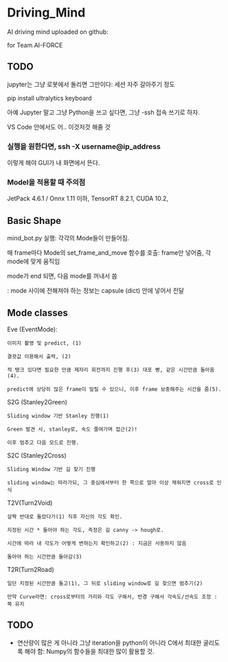 # Driving_Mind

AI driving mind uploaded on github:

for Team AI-FORCE

## TODO

jupyter는 그냥 로봇에서 돌리면 그만이다: 세션 자주 갈아주기 정도

pip install ultralytics keyboard 

아예 Jupyter 말고 그냥 Python을 쓰고 싶다면, 그냥 -ssh 접속 쓰기로 하자.

VS Code 안에서도 어.. 이것저것 해줄 것

### 실행을 원한다면, ssh -X username@ip_address

이렇게 해야 GUI가 내 화면에서 뜬다. 

### Model을 적용할 때 주의점

JetPack 4.6.1 / Onnx 1.11 이하, TensorRT 8.2.1, CUDA 10.2, 

## Basic Shape

mind_bot.py 실행: 각각의 Mode들이 만들어짐.

매 frame마다 Mode의 set_frame_and_move 함수를 호출: frame만 넣어줌, 각 mode에 맞게 움직임

mode가 end 되면, 다음 mode를 꺼내서 씀

: mode 사이에 전해져야 하는 정보는 capsule (dict) 안에 넣어서 전달

## Mode classes

Eve (EventMode):

    이미지 촬영 및 predict, (1)
    
    결괏값 이용해서 출력, (2)
    
    적 탱크 있다면 필요한 만큼 제자리 회전까지 진행 후(3) 대포 빵, 같은 시간만큼 돌아옴(4).

    predict에 상당히 많은 frame이 밀릴 수 있으니, 이후 frame 보충해주는 시간을 줌(5). 

S2G (Stanley2Green)

    Sliding window 기반 Stanley 진행(1)

    Green 발견 시, stanley로, 속도 줄여가며 접근(2)!
    
    이후 멈추고 다음 모드로 진행.

S2C (Stanley2Cross)

    Sliding Window 기반 길 찾기 진행

    sliding window는 따라가되, 그 중심에서부터 한 쪽으로 얼마 이상 채워지면 cross로 인식

T2V(Turn2Void)

    살짝 반대로 돌았다가(1) 직후 자신의 각도 확인. 

    지정된 시간 * 돌아야 하는 각도, 측정은 길 canny -> hough로.
    
    시간에 따라 내 각도가 어떻게 변하는지 확인하고(2) : 지금은 사용하지 않음

    돌아야 하는 시간만큼 돌아감(3)

T2R(Turn2Road)

    일단 지정된 시간만큼 돌고(1), 그 뒤로 sliding window로 길 찾으면 멈추기(2)

    만약 Curve라면: cross로부터의 거리와 각도 구해서, 반경 구해서 각속도/선속도 조정 : 쭉 유지



## TODO

- 연산량이 많은 게 아니라 그냥 iteration을 python이 아니라 C에서 최대한 굴리도록 해야 함: Numpy의 함수들을 최대한 많이 활용할 것.




